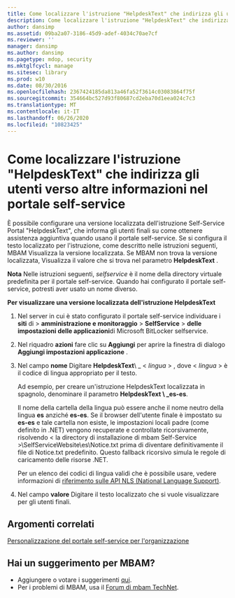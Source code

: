 ```yaml
---
title: Come localizzare l'istruzione "HelpdeskText" che indirizza gli utenti verso altre informazioni nel portale self-service
description: Come localizzare l'istruzione "HelpdeskText" che indirizza gli utenti verso altre informazioni nel portale self-service
author: dansimp
ms.assetid: 09ba2a07-3186-45d9-adef-4034c70ae7cf
ms.reviewer: ''
manager: dansimp
ms.author: dansimp
ms.pagetype: mdop, security
ms.mktglfcycl: manage
ms.sitesec: library
ms.prod: w10
ms.date: 08/30/2016
ms.openlocfilehash: 2367424185da813a46fa52f3614c03083864f75f
ms.sourcegitcommit: 354664bc527d93f80687cd2eba70d1eea024c7c3
ms.translationtype: MT
ms.contentlocale: it-IT
ms.lasthandoff: 06/26/2020
ms.locfileid: "10823425"
---
```

# Come localizzare l'istruzione "HelpdeskText" che indirizza gli utenti verso altre informazioni nel portale self-service


È possibile configurare una versione localizzata dell'istruzione Self-Service Portal "HelpdeskText", che informa gli utenti finali su come ottenere assistenza aggiuntiva quando usano il portale self-service. Se si configura il testo localizzato per l'istruzione, come descritto nelle istruzioni seguenti, MBAM Visualizza la versione localizzata. Se MBAM non trova la versione localizzata, Visualizza il valore che si trova nel parametro **HelpdeskText** .

**Nota**  Nelle istruzioni seguenti, *selfservice* è il nome della directory virtuale predefinita per il portale self-service. Quando hai configurato il portale self-service, potresti aver usato un nome diverso.

 

**Per visualizzare una versione localizzata dell'istruzione HelpdeskText**

1.  Nel server in cui è stato configurato il portale self-service individuare i **siti** di &gt; **amministrazione e monitoraggio** &gt; **SelfService** &gt; **delle impostazioni delle applicazioni**di Microsoft BitLocker selfservice.

2.  Nel riquadro **azioni** fare clic su **Aggiungi** per aprire la finestra di dialogo **Aggiungi impostazioni applicazione** .

3.  Nel campo **nome** Digitare **HelpdeskText**\ _ &lt; *lingua* &gt; , dove &lt; *lingua* &gt; è il codice di lingua appropriato per il testo.

    Ad esempio, per creare un'istruzione HelpdeskText localizzata in spagnolo, denominare il parametro **HelpdeskText \ _es-es**.

    Il nome della cartella della lingua può essere anche il nome neutro della lingua **es** anziché **es-es**. Se il browser dell'utente finale è impostato su **es-es** e tale cartella non esiste, le impostazioni locali padre (come definito in .NET) vengono recuperate e controllate ricorsivamente, risolvendo &lt; la directory di installazione di mbam Self-Service &gt;\\SelfServiceWebsite\\es\\Notice.txt prima di diventare definitivamente il file di Notice.txt predefinito. Questo fallback ricorsivo simula le regole di caricamento delle risorse .NET.

    Per un elenco dei codici di lingua validi che è possibile usare, vedere informazioni di [riferimento sulle API NLS (National Language Support)](https://go.microsoft.com/fwlink/?LinkId=317947).

4.  Nel campo **valore** Digitare il testo localizzato che si vuole visualizzare per gli utenti finali.



## Argomenti correlati


[Personalizzazione del portale self-service per l'organizzazione](customizing-the-self-service-portal-for-your-organization.md)

 

 

## Hai un suggerimento per MBAM?
- Aggiungere o votare i suggerimenti [qui](http://mbam.uservoice.com/forums/268571-microsoft-bitlocker-administration-and-monitoring). 
- Per i problemi di MBAM, usa il [Forum di mbam TechNet](https://social.technet.microsoft.com/Forums/home?forum=mdopmbam).



